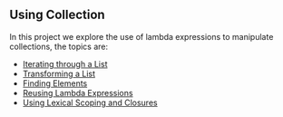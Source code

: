 Using Collection
--------------------------
In this project we explore the use of lambda expressions to manipulate collections, the topics are:

* [Iterating through a List](https://github.com/robsonoduarte/java-functional/blob/master/using-collections/src/main/java/br/com/mystudies/java/functional/IteratingThroughAList.java)
* [Transforming a List](https://github.com/robsonoduarte/java-functional/blob/master/using-collections/src/main/java/br/com/mystudies/java/functional/TransformingAList.java)
* [Finding Elements](https://github.com/robsonoduarte/java-functional/blob/master/using-collections/src/main/java/br/com/mystudies/java/functional/FindingElements.java)
* [Reusing Lambda Expressions](https://github.com/robsonoduarte/java-functional/blob/master/using-collections/src/main/java/br/com/mystudies/java/functional/ReusingLambdaExpressions.java)
* [Using Lexical Scoping and Closures](https://github.com/robsonoduarte/java-functional/blob/master/using-collections/src/main/java/br/com/mystudies/java/functional/UsingLexicalScopingAndClosures.java)
